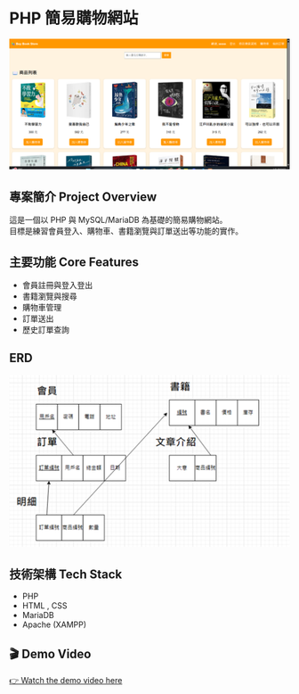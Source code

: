# PHP 簡易購物網站
![網站畫面](./assets/images/cover.png)

## 專案簡介 Project Overview

這是一個以 PHP 與 MySQL/MariaDB 為基礎的簡易購物網站。  
目標是練習會員登入、購物車、書籍瀏覽與訂單送出等功能的實作。

## 主要功能 Core Features

- 會員註冊與登入登出  
- 書籍瀏覽與搜尋  
- 購物車管理  
- 訂單送出
- 歷史訂單查詢

## ERD
![圖片](./assets/images/ERD.png)

## 技術架構 Tech Stack

- PHP
- HTML , CSS
- MariaDB 
- Apache (XAMPP)  


## 🎬 Demo Video

[👉 Watch the demo video here](https://youtu.be/UTAZV5hUkuo)



